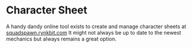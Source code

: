 # Character Sheet

A handy dandy online tool exists to create and manage character sheets at [squadspawn.rynkbit.com](https://squadspawn.rynkbit.com)
It might not always be up to date to the newest mechanics but always remains a great option. 
